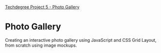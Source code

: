 [Techdegree Project 5 - Photo Gallery](https://gracemarsh.github.io/photo_gallery/)

# Photo Gallery
Creating an interactive photo gallery using JavaScript and CSS Grid Layout, from scratch using image mockups.
